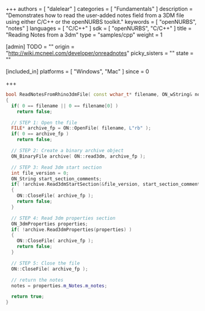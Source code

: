 +++
authors = [ "dalelear" ]
categories = [ "Fundamentals" ]
description = "Demonstrates how to read the user-added notes field from a 3DM file using either C/C++ or the openNURBS toolkit."
keywords = [ "openNURBS", "notes" ]
languages = [ "C/C++" ]
sdk = [ "openNURBS", "C/C++" ]
title = "Reading Notes from a 3dm"
type = "samples/cpp"
weight = 1

[admin]
TODO = ""
origin = "http://wiki.mcneel.com/developer/onreadnotes"
picky_sisters = ""
state = ""

[included_in]
platforms = [ "Windows", "Mac" ]
since = 0

+++

```cpp
bool ReadNotesFromRhino3dmFile( const wchar_t* filename, ON_wString& notes )
{
  if( 0 == filename || 0 == filename[0] )
    return false;

  // STEP 1: Open the file
  FILE* archive_fp = ON::OpenFile( filename, L"rb" );
  if( 0 == archive_fp )
    return false;

  // STEP 2: Create a binary archive object
  ON_BinaryFile archive( ON::read3dm, archive_fp );

  // STEP 3: Read 3dm start section
  int file_version = 0;
  ON_String start_section_comments;
  if( !archive.Read3dmStartSection(&file_version, start_section_comments) )
  {
    ON::CloseFile( archive_fp );
    return false;
  }

  // STEP 4: Read 3dm properties section
  ON_3dmProperties properties;
  if( !archive.Read3dmProperties(properties) )
  {
    ON::CloseFile( archive_fp );
    return false;
  }

  // STEP 5: Close the file
  ON::CloseFile( archive_fp );

  // return the notes
  notes = properties.m_Notes.m_notes;

  return true;
}
```
